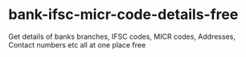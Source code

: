 # bank-ifsc-micr-code-details-free
Get details of banks branches, IFSC codes, MICR codes, Addresses, Contact numbers etc all at one place free
